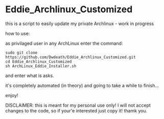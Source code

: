 # Eddie_Archlinux_Customized
this is a script to easily update my private Archlinux - work in progress

how to use:

as privilaged user in any ArchLinux enter the command:

```
sudo git clone https://github.com/Dwdeath/Eddie_Archlinux_Customized.git
cd Eddie_Archlinux_Customized
sh ArchLinux_Eddie_Installer.sh
```
and enter what is asks.

it's completely automated (in theory) and going to take a while to finish...

enjoy!

DISCLAIMER: this is meant for my personal use only!
I will not accept changes to the code, so if your'e interested just copy it!
thamk you.
